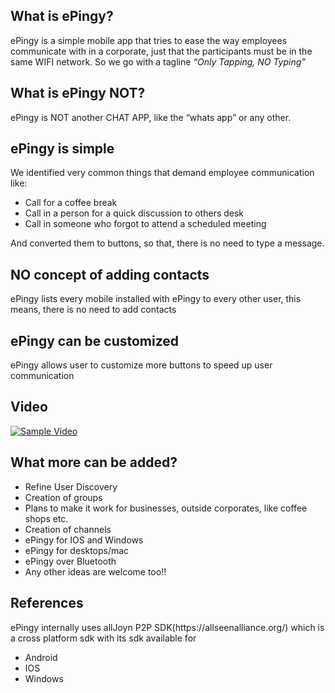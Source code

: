<html>
<p>
<h2>What is ePingy?</h2>
<p>ePingy is a simple mobile app that tries to ease the way employees communicate with in a corporate, just that the participants must be in the same WIFI network. So we go with a tagline <i>“Only Tapping, NO Typing”
</i>
</p>
<h2>What is ePingy NOT?</h2>

ePingy is NOT another CHAT APP, like the “whats app” or any other. 

<h2>ePingy is simple</h2>

We identified very common things that demand employee communication like:

<ul>
<li>	Call for a coffee break</li>
<li>	Call in a person for a quick discussion to others desk</li>
<li>	Call in someone who forgot to attend a scheduled meeting</li>
</ul>

And converted them to buttons, so that, there is no need to type a message. 

<h2>NO concept of adding contacts</h2>

ePingy lists every mobile installed with ePingy to every other user, this means, there is no need to add contacts

<h2>ePingy can be customized</h2>

ePingy allows user to customize more buttons to speed up user communication

<h2>Video</h2>

<a href="https://www.youtube.com/watch?v=CXi0ylNQwtU"><img src="https://raw.githubusercontent.com/ePingy/ePingy/master/screenshots/ePingy_splash.png" alt="Sample Video" data-canonical-src="https://raw.githubusercontent.com/ePingy/ePingy/master/screenshots/ePingy_splash.png" style="max-width:100%;"></a>

<h2>What more can be added?</h2>
<ul>
<li>Refine User Discovery</li>
<li>Creation of groups</li>
<li>Plans to make it work for businesses, outside corporates, like coffee shops etc. </li>
<li>Creation of channels</li>
<li>ePingy for IOS and Windows</li>
<li>ePingy for desktops/mac</li>
<li>ePingy over Bluetooth</li>
<li>Any other ideas are welcome too!!</li>
</ul>

<h2>References</h2>
<p>ePingy internally uses allJoyn P2P SDK(https://allseenalliance.org/) which is a cross platform sdk with its sdk available for<p>
<ul><li>Android</li>
<li>IOS</li>
<li>Windows</li></ul>

<p>
</html>

